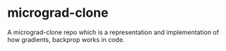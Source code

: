 # micrograd-clone
A micrograd-clone repo which is a representation and implementation of how gradients, backprop works in code.
